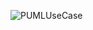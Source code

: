 ![PUMLUseCase](https://www.plantuml.com/plantuml/png/VSqzQiD04CNnVaxnogHG3g0Yg4kJBkG0msea3Uo76CtAsCPtjmHg3BRRnv_VwnPdyveYkNeK_2yIU17yoYhPzKnH1eSNc8wJerUJu5eoSV1YQBVUMg9zvJn6mLyP_CGck181G3t0Zxq4Lv-AwOLtu_Cn-147Px0QDCrMLacI7NFahIJWE4FJlCAUxlZwVc-ZXUOGQozqeqvoNrEy0m00)
